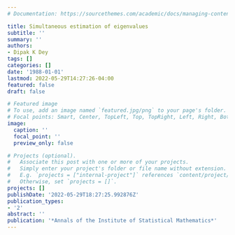 ```yaml
---
# Documentation: https://sourcethemes.com/academic/docs/managing-content/

title: Simultaneous estimation of eigenvalues
subtitle: ''
summary: ''
authors:
- Dipak K Dey
tags: []
categories: []
date: '1988-01-01'
lastmod: 2022-05-29T14:27:26-04:00
featured: false
draft: false

# Featured image
# To use, add an image named `featured.jpg/png` to your page's folder.
# Focal points: Smart, Center, TopLeft, Top, TopRight, Left, Right, BottomLeft, Bottom, BottomRight.
image:
  caption: ''
  focal_point: ''
  preview_only: false

# Projects (optional).
#   Associate this post with one or more of your projects.
#   Simply enter your project's folder or file name without extension.
#   E.g. `projects = ["internal-project"]` references `content/project/deep-learning/index.md`.
#   Otherwise, set `projects = []`.
projects: []
publishDate: '2022-05-29T18:27:25.992876Z'
publication_types:
- '2'
abstract: ''
publication: '*Annals of the Institute of Statistical Mathematics*'
---
```

